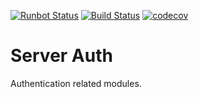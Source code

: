 [![Runbot Status](https://runbot.odoo-community.org/runbot/badge/flat/251/10.0.svg)](https://runbot.odoo-community.org/runbot/repo/github-com-oca-server-auth-251)
[![Build Status](https://travis-ci.org/OCA/server-auth.svg?branch=10.0)](https://travis-ci.org/OCA/server-auth)
[![codecov](https://codecov.io/gh/OCA/server-auth/branch/10.0/graph/badge.svg)](https://codecov.io/gh/OCA/server-auth)

Server Auth
===========

Authentication related modules.
